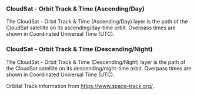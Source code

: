 ### CloudSat - Orbit Track & Time (Ascending/Day)
The CloudSat - Orbit Track & Time (Ascending/Day) layer is the path of the CloudSat satellite on its ascending/day-time orbit. Overpass times are shown in Coordinated Universal Time (UTC).

### CloudSat - Orbit Track & Time (Descending/Night)
The CloudSat - Orbit Track & Time (Descending/Night) layer is the path of the CloudSat satellite on its descending/night-time orbit. Overpass times are shown in Coordinated Universal Time (UTC).

Orbital Track information from <https://www.space-track.org/>.
